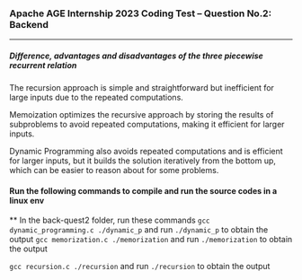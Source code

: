### Apache AGE Internship 2023 Coding Test – Question No.2: Backend
----------------------------------------------------
##### Difference, advantages and disadvantages of the three piecewise recurrent relation

The recursion approach is simple and straightforward but inefficient for large inputs due to the repeated computations. 

Memoization optimizes the recursive approach by storing the results of subproblems to avoid repeated computations, making it efficient for larger inputs. 

Dynamic Programming also avoids repeated computations and is efficient for larger inputs, but it builds the solution iteratively from the bottom up, which can be easier to reason about for some problems.

#### Run the following commands to compile and run the source codes in a linux env
** In the back-quest2 folder, run these commands 
`gcc dynamic_programming.c ./dynamic_p` and run `./dynamic_p` to obtain the output
`gcc memorization.c ./memorization` and run `./memorization` to obtain the output

`gcc recursion.c ./recursion` and run `./recursion` to obtain the output

